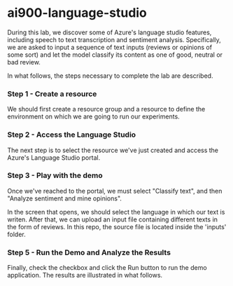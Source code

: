 # ai900-language-studio


During this lab, we discover some of Azure's language studio features, including speech to text transcription and sentiment analysis.
Specifically, we are asked to input a sequence of text inputs (reviews or opinions of some sort) and let the model classify its content as one of good, neutral or bad review.

In what follows, the steps necessary to complete the lab are described.

### Step 1 - Create a resource

We should first create a resource group and a resource to define the environment on which we are going to run our experiments.


### Step 2 - Access the Language Studio

The next step is to select the resource we've just created and access the Azure's Language Studio portal.


### Step 3 - Play with the demo

Once we've reached to the portal, we must select "Classify text", and then "Analyze sentiment and mine opinions".



In the screen that opens, we should select the language in which our text is writen. After that, we can upload an input file containing different texts in the form of reviews.
In this repo, the source file is located inside the 'inputs' folder.


### Step 5 - Run the Demo and Analyze the Results

Finally, check the checkbox and click the Run button to run the demo application.
The results are illustrated in what follows.

